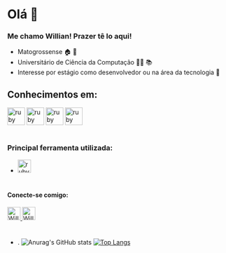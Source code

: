 # Olá  👋
### Me chamo Willian! Prazer tê lo aqui!
- Matogrossense :house: :herb:
- Universitário de Ciência da Computação 🧑‍💻 :books: 
- Interesse por estágio como desenvolvedor ou na área da tecnologia 🧰

## Conhecimentos em:
<img src = "https://cdn.jsdelivr.net/gh/devicons/devicon/icons/python/python-plain.svg" alt = "ruby" width = "40" height = "40" style = "max-width : 100%; "> </img><img src = "https://cdn.jsdelivr.net/gh/devicons/devicon/icons/cplusplus/cplusplus-line.svg" alt = "ruby" width = "40" height = "40" style = "max-width : 100%; "> </img> <img src = "https://cdn.jsdelivr.net/gh/devicons/devicon/icons/c/c-original.svg" alt = "ruby" width = "40" height = "40" style = "max-width : 100%; "> </img></img> <img src = "https://cdn.jsdelivr.net/gh/devicons/devicon/icons/github/github-original.svg" alt = "ruby" width = "40" height = "40" style = "max-width : 100%; "> </img>
#
### Principal ferramenta utilizada:
- </img> <img src = "https://cdn.jsdelivr.net/gh/devicons/devicon/icons/vscode/vscode-original.svg" alt = "ruby" width = "30" height = "30" style = "max-width : 100%; "> </img>
#

####  Conecte-se comigo:

<a href="https://www.linkedin.com/in/willianpicao">
<img alt = "Willian Linkedin" width = "30px" src = "https://cdns.iconmonstr.com/wp-content/assets/preview/2012/96/iconmonstr-linkedin-4.png" />
</a>
<a href="https://www.instagram.com/jwillianpicao/">
<img alt = "Willian Instagram" width = "30px" src = "https://cdns.iconmonstr.com/wp-content/assets/preview/2016/96/iconmonstr-instagram-14.png" />
</a>

#
- .
![Anurag's GitHub stats](https://github-readme-stats.vercel.app/api?username=Willianpicao&show_icons=true&theme=dark)
[![Top Langs](https://github-readme-stats.vercel.app/api/top-langs/?username=Willianpicao&layout=compact)](https://github.com/anuraghazra/github-readme-stats)



